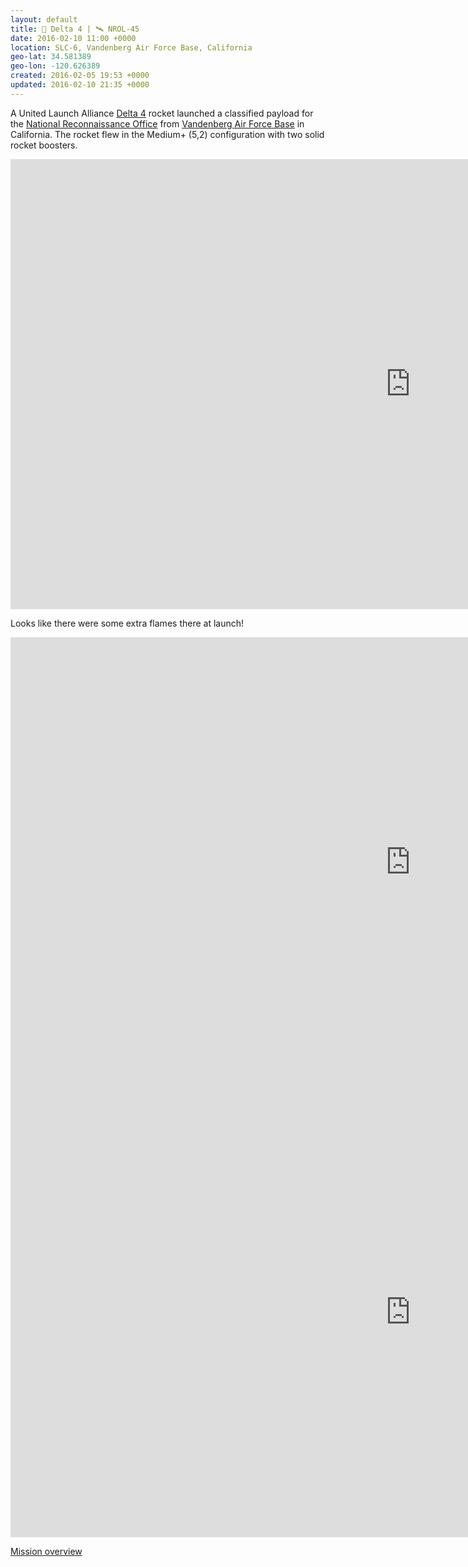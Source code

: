 ```yaml
---
layout: default
title: 🚀 Delta 4 | 🛰 NROL-45
date: 2016-02-10 11:00 +0000
location: SLC-6, Vandenberg Air Force Base, California
geo-lat: 34.581389
geo-lon: -120.626389
created: 2016-02-05 19:53 +0000
updated: 2016-02-10 21:35 +0000
---
```


A United Launch Alliance [Delta 4](https://en.wikipedia.org/wiki/Delta_IV) rocket launched a classified payload for the [National Reconnaissance Office](https://en.wikipedia.org/wiki/National_Reconnaissance_Office) from [Vandenberg Air Force Base](https://en.wikipedia.org/wiki/Vandenberg_Air_Force_Base) in California. The rocket flew in the Medium+ (5,2) configuration with two solid rocket boosters.

<iframe width="1280" height="720" src="https://www.youtube.com/embed/lGYwP_IuGPA?rel=0" frameborder="0" allowfullscreen></iframe>

Looks like there were some extra flames there at launch!

<iframe width="1280" height="720" src="https://www.youtube.com/embed/RLrCmBI4b2o?rel=0" frameborder="0" allowfullscreen></iframe>

<iframe width="1280" height="720" src="https://www.youtube.com/embed/2F--KbzitI0?rel=0" frameborder="0" allowfullscreen></iframe>

[Mission overview](http://www.ulalaunch.com/delta-iv-to-launch-nrol45.aspx)
